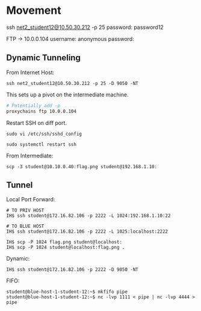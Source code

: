 # Movement

ssh net2_student12@10.50.30.212 -p 25
password: password12

FTP -> 10.0.0.104
username: anonymous
password:

## Dynamic Tunneling

From Internet Host:
```
ssh net2_student12@10.50.30.212 -p 25 -D 9050 -NT
```

This sets up a pivot on the intermediate machine.

```bash
# Potentially add -p
proxychains ftp 10.0.0.104
```

Restart SSH on diff port.
```
sudo vi /etc/ssh/sshd_config

sudo systemctl restart ssh
```

From Intermediate:
```
scp -3 student@10.10.0.40:flag.png student@192.168.1.10:
```

## Tunnel
Local Port Forward:
```
# TO PRIV HOST
IH$ ssh student@172.16.82.106 -p 2222 -L 1024:192.168.1.10:22

# TO BLUE HOST
IH$ ssh student@172.16.82.106 -p 2222 -L 1025:localhost:2222
```

```
IH$ scp -P 1024 flag.png student@localhost:
IH$ scp -P 1024 student@localhost:flag.png .
```

Dynamic:
```
IH$ ssh student@172.16.82.106 -p 2222 -D 9050 -NT
```

FIFO:
```
student@blue-host-1-student-12:~$ mkfifo pipe
student@blue-host-1-student-12:~$ nc -lvp 1111 < pipe | nc -lvp 4444 > pipe
```
